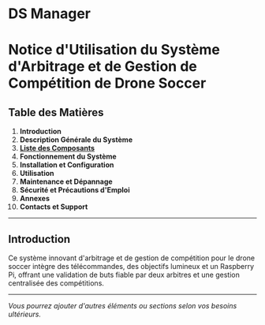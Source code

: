 # DS Manager

# Notice d'Utilisation du Système d'Arbitrage et de Gestion de Compétition de Drone Soccer

## Table des Matières
1. **Introduction**  
2. **Description Générale du Système**  
3. **[Liste des Composants](composants.md)**
4. **Fonctionnement du Système**  
5. **Installation et Configuration**  
6. **Utilisation**  
7. **Maintenance et Dépannage**  
8. **Sécurité et Précautions d'Emploi**  
9. **Annexes**  
10. **Contacts et Support**

---

## Introduction

Ce système innovant d'arbitrage et de gestion de compétition pour le drone soccer intègre des télécommandes, des objectifs lumineux et un Raspberry Pi, offrant une validation de buts fiable par deux arbitres et une gestion centralisée des compétitions.

---

*Vous pourrez ajouter d'autres éléments ou sections selon vos besoins ultérieurs.*
